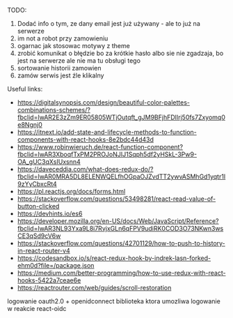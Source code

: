 TODO:

1. Dodać info o tym, ze dany email jest już używany - ale to już na serwerze
2. im not a robot przy zamowieniu
3. ogarnac jak stosowac motywy z theme
4. zrobić komunikat o błędzie bo za krótkie hasło albo sie nie zgadzaja, bo jest na serwerze ale nie ma tu obsługi tego
5. sortowanie historii zamowien
6. zamów serwis jest źle klikalny

Useful links:

- https://digitalsynopsis.com/design/beautiful-color-palettes-combinations-schemes/?fbclid=IwAR2E3zZm9ER05805WTjOutqft_gJM9BFjhFDlIrj50fs7Zxyomq0e8Ngnj0
- https://itnext.io/add-state-and-lifecycle-methods-to-function-components-with-react-hooks-8e2bdc44d43d
- https://www.robinwieruch.de/react-function-component?fbclid=IwAR3XboqfTxPM2PROJoNJIJ1Sqph5df2yHSkL-3Pw9-OA_gUC3qXsIUxsnn4
- https://daveceddia.com/what-does-redux-do/?fbclid=IwAR0MRA5DL8ELENWQELfhOGpaOJZvdTT2ywvASMhGd1yqtr1I9zYyCbxcRt4
- https://pl.reactjs.org/docs/forms.html
- https://stackoverflow.com/questions/53498281/react-read-value-of-button-clicked
- https://devhints.io/es6
- https://developer.mozilla.org/en-US/docs/Web/JavaScript/Reference?fbclid=IwAR3NL93Yxa9L8i7RvjxGLn6qFPV9udiRK0COD3O73NKwn3wsCE3qSd9cV6w
- https://stackoverflow.com/questions/42701129/how-to-push-to-history-in-react-router-v4
- https://codesandbox.io/s/react-redux-hook-by-indrek-lasn-forked-ehm0d?file=/package.json
- https://medium.com/better-programming/how-to-use-redux-with-react-hooks-5422a7ceae6e
- https://reactrouter.com/web/guides/scroll-restoration

logowanie oauth2.0 + openidconnect
biblioteka ktora umozliwa logowanie w reakcie react-oidc
